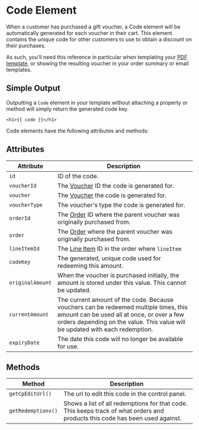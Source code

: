 # Code Element

When a customer has purchased a gift voucher, a Code element will be automatically generated for each voucher in their cart. This element contains the unique code for other customers to use to obtain a discount on their purchases.

As such, you'll need this reference in particular when templating your [PDF template](/craft-plugins/gift-voucher/docs/template-guide/pdf-template), or showing the resulting voucher in your order summary or email templates.

## Simple Output

Outputting a `Code` element in your template without attaching a property or method will simply return the generated code key.

`<h1>{{ code }}</h1>`

Code elements have the following attributes and methods:

## Attributes

Attribute | Description
--- | ---
`id` | ID of the code.
`voucherId` | The [Voucher](/craft-plugins/gift-voucher/docs/models/voucher) ID the code is generated for.
`voucher` | The [Voucher](/craft-plugins/gift-voucher/docs/models/voucher) the code is generated for.
`voucherType` | The voucher's type the code is generated for.
`orderId` | The [Order](https://docs.craftcms.com/commerce/api/v2/craft-commerce-elements-order.html) ID where the parent voucher was originally purchased from.
`order` | The [Order](https://docs.craftcms.com/commerce/api/v2/craft-commerce-elements-order.html) where the parent voucher was originally purchased from.
`lineItemId` | The [Line Item](https://docs.craftcms.com/commerce/api/v2/craft-commerce-models-lineitem.html) ID in the order where `lineItem` | The [Line Item](https://docs.craftcms.com/commerce/api/v2/craft-commerce-models-lineitem.html) in the order where the parent voucher was originally purchased from.
`codeKey` | The generated, unique code used for redeeming this amount.
`originalAmount` | When the voucher is purchased initially, the amount is stored under this value. This cannot be updated.
`currentAmount` | The current amount of the code. Because vouchers can be redeemed multiple times, this amount can be used all at once, or over a few orders depending on the value. This value will be updated with each redemption.
`expiryDate` | The date this code will no longer be available for use.

## Methods

Method | Description
--- | ---
`getCpEditUrl()` | The url to edit this code in the control panel.
`getRedemptions()` | Shows a list of all redemptions for that code. This keeps track of what orders and products this code has been used against.
